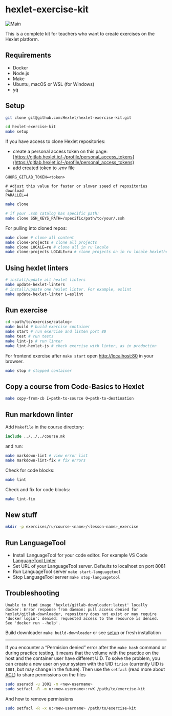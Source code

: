 # hexlet-exercise-kit

[![Main](https://github.com/hexlet/hexlet-exercise-kit/actions/workflows/main.yml/badge.svg)](https://github.com/hexlet/hexlet-exercise-kit/actions/workflows/main.yml)

This is a complete kit for teachers who want to create exercises on the Hexlet platform.

## Requirements

* Docker
* Node.js
* Make
* Ubuntu, macOS or WSL (for Windows)
* yq

## Setup

```bash
git clone git@github.com:Hexlet/hexlet-exercise-kit.git

cd hexlet-exercise-kit
make setup
```

If you have access to clone Hexlet repositories:

* create a personal access token on this page: [https://gitlab.hexlet.io/-/profile/personal_access_tokens](https://gitlab.hexlet.io/-/profile/personal_access_tokens)
* add created token to *.env* file

```
GHORG_GITLAB_TOKEN=<token>

# Adjust this value for faster or slower speed of repositories download
PARALLEL=4
```

```bash
make clone

# if your .ssh catalog has specific path:
make clone SSH_KEYS_PATH=/specific/path/to/your/.ssh
```

For pulling into cloned repos:

```bash
make clone # clone all content
make clone-projects # clone all projects
make clone LOCALE=ru # clone all in ru locale
make clone-projects LOCALE=ru # clone projects on in ru locale hexlethq/projects/ru/
```

## Using hexlet linters

```bash
# install/update all hexlet linters
make update-hexlet-linters
# install/update one hexlet linter. For example, eslint
make update-hexlet-linter L=eslint
```

## Run exercise

```bash
cd <path/to/exercise/catalog>
make build # build exercise container
make start # run exercise and listen port 80
make test # run tests
make lint-js # run linter
make lint-hexlet-js # check exercise with linter, as in production
```

For frontend exercise after `make start` open [http://localhost:80](http://localhost:80) in your browser.

```bash
make stop # stopped container
```

## Copy a course from Code-Basics to Hexlet

```bash
make copy-from-cb I=path-to-source O=path-to-destination
```

## Run markdown linter

Add `Makefile` in the course directory:

```makefile
include ../../../course.mk
```

and run:

```bash
make markdown-lint # view error list
make markdown-lint-fix # fix errors
```

Check for code blocks:

```bash
make lint
```

Check and fix for code blocks:

```bash
make lint-fix
```

## New stuff

```bash
mkdir -p exercises/ru/course-<name>/<lesson-name>_exercise
```

## Run LanguageTool

* Install LanguageTool for your code editor. For example VS Code [LanguageTool Linter](https://marketplace.visualstudio.com/items?itemName=davidlday.languagetool-linter)
* Set URL of your LanguageTool server. Defaults to localhost on port 8081
* Run LanguageTool server `make start-languagetool`
* Stop LanguageTool server `make stop-languagetool`

## Troubleshooting

```text
Unable to find image 'hexlet/gitlab-downloader:latest' locally
docker: Error response from daemon: pull access denied for hexlet/gitlab-downloader, repository does not exist or may require 'docker login': denied: requested access to the resource is denied.
See 'docker run --help'.
```

Build downloader `make build-downloader` or see [setup](#setup) or fresh installation

---

If you encounter a “Permision denied” error after the `make bash` command or during practice testing, it means that the volume with the practice on the host and the container user have different UID.
To solve the problem, you can create a new user on your system with the UID `tirion` (currently UID is `1001`, but may change in the future). Then use the `setfacl` (read more about [ACL](https://www.redhat.com/sysadmin/linux-access-control-lists)) to share permissions on the files

```bash
sudo useradd -u 1001 -m <new-username>
sudo setfacl -R -m u:<new-username>:rwX /path/to/exercise-kit
```

And how to remove permissions

```bash
sudo setfacl -R -x u:<new-username> /path/to/exercise-kit
```
